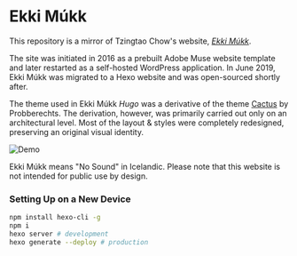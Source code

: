 # Ekki Múkk

This repository is a mirror of Tzingtao Chow's website, [_Ekki Múkk_](http://www.tzingtao.com).

The site was initiated in 2016 as a prebuilt Adobe Muse website template and later restarted as a self-hosted WordPress application. In June 2019, Ekki Múkk was migrated to a Hexo website and was open-sourced shortly after.

The theme used in Ekki Múkk _Hugo_ was a derivative of the theme [Cactus](https://probberechts.github.io/hexo-theme-cactus/) by Probberechts. The derivation, however, was primarily carried out only on an architectural level. Most of the layout & styles were completely redesigned, preserving an original visual identity.

![Demo](https://i.loli.net/2019/07/08/5d230276949f058546.png)

Ekki Múkk means "No Sound" in Icelandic. Please note that this website is not intended for public use by design.

### Setting Up on a New Device

```bash
npm install hexo-cli -g
npm i
hexo server # development
hexo generate --deploy # production
```
